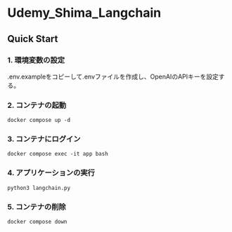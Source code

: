 # Udemy_Shima_Langchain

## Quick Start

### 1. 環境変数の設定

.env.exampleをコピーして.envファイルを作成し、OpenAIのAPIキーを設定する。

### 2. コンテナの起動 

```
docker compose up -d
```

### 3. コンテナにログイン

```
docker compose exec -it app bash
```

### 4. アプリケーションの実行

```
python3 langchain.py
```

### 5. コンテナの削除

```
docker compose down
```
